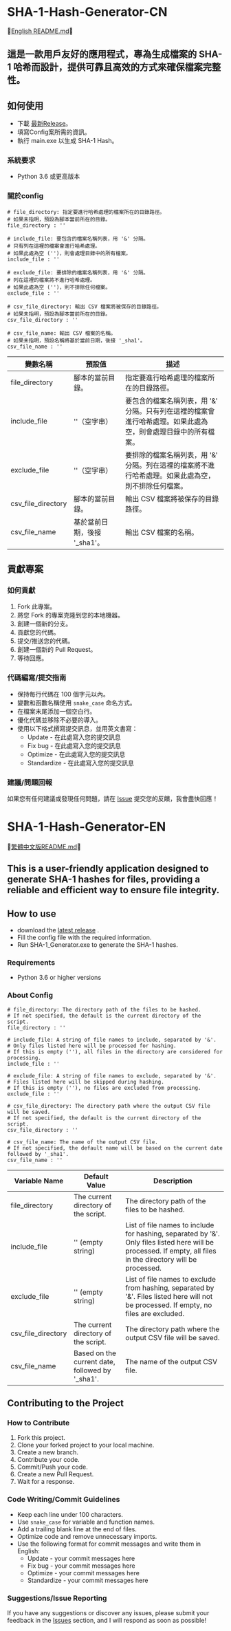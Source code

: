 # SHA-1-Hash-Generator-CN

📖[English README.md](#SHA-1-Hash-Generator-EN)📖

## 這是一款用戶友好的應用程式，專為生成檔案的 SHA-1 哈希而設計，提供可靠且高效的方式來確保檔案完整性。

## 如何使用
- 下載 [最新Release](https://github.com/KXX-Hub/SHA-1_Hash_Generator/releases)。
- 填寫Config案所需的資訊。
- 執行 main.exe 以生成 SHA-1 Hash。
### 系統要求
- Python 3.6 或更高版本
### 關於config
```
# file_directory: 指定要進行哈希處理的檔案所在的目錄路徑。
# 如果未指明，預設為腳本當前所在的目錄。
file_directory : ''

# include_file: 要包含的檔案名稱列表，用 '&' 分隔。
# 只有列在這裡的檔案會進行哈希處理。
# 如果此處為空 ('')，則會處理目錄中的所有檔案。
include_file : ''

# exclude_file: 要排除的檔案名稱列表，用 '&' 分隔。
# 列在這裡的檔案將不進行哈希處理。
# 如果此處為空 ('')，則不排除任何檔案。
exclude_file : ''

# csv_file_directory: 輸出 CSV 檔案將被保存的目錄路徑。
# 如果未指明，預設為腳本當前所在的目錄。
csv_file_directory : ''

# csv_file_name: 輸出 CSV 檔案的名稱。
# 如果未指明，預設名稱將基於當前日期，後接 '_sha1'。
csv_file_name : ''
```
| 變數名稱              | 預設值                                             | 描述                                                         |
|----------------------|----------------------------------------------------|-------------------------------------------------------------|
| file_directory       | 腳本的當前目錄。                                   | 指定要進行哈希處理的檔案所在的目錄路徑。                     |
| include_file         | ''（空字串）                                       | 要包含的檔案名稱列表，用 '&' 分隔。只有列在這裡的檔案會進行哈希處理。如果此處為空，則會處理目錄中的所有檔案。 |
| exclude_file         | ''（空字串）                                       | 要排除的檔案名稱列表，用 '&' 分隔。列在這裡的檔案將不進行哈希處理。如果此處為空，則不排除任何檔案。         |
| csv_file_directory   | 腳本的當前目錄。                                   | 輸出 CSV 檔案將被保存的目錄路徑。                            |
| csv_file_name        | 基於當前日期，後接 '_sha1'。                        | 輸出 CSV 檔案的名稱。                                        |

## 貢獻專案

### 如何貢獻

1. Fork 此專案。
2. 將您 Fork 的專案克隆到您的本地機器。
3. 創建一個新的分支。
4. 貢獻您的代碼。
5. 提交/推送您的代碼。
6. 創建一個新的 Pull Request。
7. 等待回應。

### 代碼編寫/提交指南

* 保持每行代碼在 100 個字元以內。
* 變數和函數名稱使用 `snake_case` 命名方式。
* 在檔案末尾添加一個空白行。
* 優化代碼並移除不必要的導入。
* 使用以下格式撰寫提交訊息，並用英文書寫：
  * Update - 在此處寫入您的提交訊息
  * Fix bug - 在此處寫入您的提交訊息
  * Optimize - 在此處寫入您的提交訊息
  * Standardize - 在此處寫入您的提交訊息

### 建議/問題回報

如果您有任何建議或發現任何問題，請在 [Issue](https://github.com/KXX-Hub/SHA-1_Hash_Generator/issues) 提交您的反饋，我會盡快回應！


# SHA-1-Hash-Generator-EN
📖[繁體中文版README.md](#SHA-1-Hash-Generator-CN)📖

## This is a user-friendly application designed to generate SHA-1 hashes for files, providing a reliable and efficient way to ensure file integrity.

## How to use
- download the [latest release](https://github.com/KXX-Hub/SHA-1_Hash_Generator/releases)  .
- Fill the config file with the required information.
- Run SHA-1_Generator.exe to generate the SHA-1 hashes.
### Requirements
- Python 3.6 or higher versions
### About Config
```
# file_directory: The directory path of the files to be hashed.
# If not specified, the default is the current directory of the script.
file_directory : ''

# include_file: A string of file names to include, separated by '&'.
# Only files listed here will be processed for hashing.
# If this is empty (''), all files in the directory are considered for processing.
include_file : ''

# exclude_file: A string of file names to exclude, separated by '&'.
# Files listed here will be skipped during hashing.
# If this is empty (''), no files are excluded from processing.
exclude_file : ''

# csv_file_directory: The directory path where the output CSV file will be saved.
# If not specified, the default is the current directory of the script.
csv_file_directory : ''

# csv_file_name: The name of the output CSV file.
# If not specified, the default name will be based on the current date followed by '_sha1'.
csv_file_name : ''
```
| Variable Name        | Default Value                                        | Description                                                  |
|----------------------|------------------------------------------------------|--------------------------------------------------------------|
| file_directory       | The current directory of the script.                 | The directory path of the files to be hashed.                |
| include_file         | '' (empty string)                                    | List of file names to include for hashing, separated by '&'. Only files listed here will be processed. If empty, all files in the directory will be processed. |
| exclude_file         | '' (empty string)                                    | List of file names to exclude from hashing, separated by '&'. Files listed here will not be processed. If empty, no files are excluded. |
| csv_file_directory   | The current directory of the script.                 | The directory path where the output CSV file will be saved.  |
| csv_file_name        | Based on the current date, followed by '_sha1'.      | The name of the output CSV file.                             |


## Contributing to the Project

### How to Contribute

1. Fork this project.
2. Clone your forked project to your local machine.
3. Create a new branch.
4. Contribute your code.
5. Commit/Push your code.
6. Create a new Pull Request.
7. Wait for a response.

### Code Writing/Commit Guidelines

* Keep each line under 100 characters.
* Use `snake_case` for variable and function names.
* Add a trailing blank line at the end of files.
* Optimize code and remove unnecessary imports.
* Use the following format for commit messages and write them in English:
  * Update - your commit messages here
  * Fix bug - your commit messages here
  * Optimize - your commit messages here
  * Standardize - your commit messages here

### Suggestions/Issue Reporting

If you have any suggestions or discover any issues, please submit your feedback in the [Issues](https://github.com/KXX-Hub/SHA-1_Hash_Generator/issues) section, and I will respond as soon as possible!

